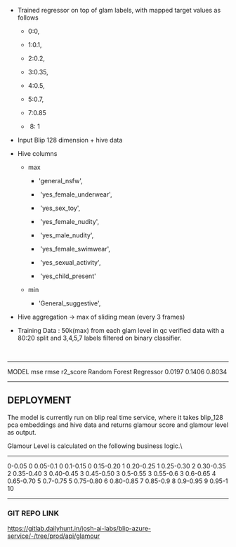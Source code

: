 - Trained regressor on top of glam labels, with mapped target values as
  follows

  - 0:0,

  - 1:0.1,

  - 2:0.2,

  - 3:0.35,

  - 4:0.5,

  - 5:0.7,

  - 7:0.85

  -  8: 1

- Input Blip 128 dimension + hive data

- Hive columns

  - max

    - \'general_nsfw\',

    -  \'yes_female_underwear\',

    -  \'yes_sex_toy\',

    -  \'yes_female_nudity\',

    -  \'yes_male_nudity\',

    -  \'yes_female_swimwear\',

    -  \'yes_sexual_activity\',

    -  \'yes_child_present\'

  - min

    - \'General_suggestive\',

- Hive aggregation -\> max of sliding mean (every 3 frames)

- Training Data : 50k(max) from each glam level in qc verified data with
  a 80:20 split and 3,4,5,7 labels filtered on binary classifier.

 

  ------------------------- -------- -------- ----------
  MODEL                     mse      rmse     r2_score
  Random Forest Regressor   0.0197   0.1406   0.8034
  ------------------------- -------- -------- ----------

## DEPLOYMENT

The model is currently run on blip real time service, where it takes
blip_128 pca embeddings and hive data and returns glamour score and
glamour level as output.

Glamour Level is calculated on the following business logic.\

  ----------- ----
  0-0.05      0
  0.05-0.1    0
  0.1-0.15    0
  0.15-0.20   1
  0.20-0.25   1
  0.25-0.30   2
  0.30-0.35   2
  0.35-0.40   3
  0.40-0.45   3
  0.45-0.50   3
  0.5-0.55    3
  0.55-0.6    3
  0.6-0.65    4
  0.65-0.70   5
  0.7-0.75    5
  0.75-0.80   6
  0.80-0.85   7
  0.85-0.9    8
  0.9-0.95    9
  0.95-1      10
  ----------- ----

### GIT REPO LINK

<https://gitlab.dailyhunt.in/josh-ai-labs/blip-azure-service/-/tree/prod/api/glamour>
